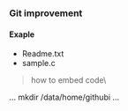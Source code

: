 ### Git improvement
#### Exaple
+ Readme.txt
+ sample.c
> how to embed code\
>
...
mkdir /data/home/githubi
...
